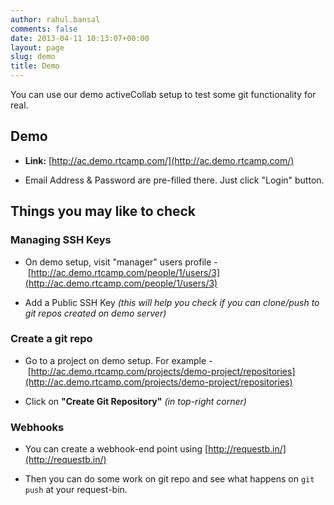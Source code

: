 ```yaml
---
author: rahul.bansal
comments: false
date: 2013-04-11 10:13:07+00:00
layout: page
slug: demo
title: Demo
---
```


You can use our demo activeCollab setup to test some git functionality for real.


## Demo





	
  * **Link:** [http://ac.demo.rtcamp.com/](http://ac.demo.rtcamp.com/)

	
  * Email Address & Password are pre-filled there. Just click "Login" button.




## Things you may like to check




### **Managing SSH Keys**





	
  * On demo setup, visit "manager" users profile - [http://ac.demo.rtcamp.com/people/1/users/3](http://ac.demo.rtcamp.com/people/1/users/3)

	
  * Add a Public SSH Key _(this will help you check if you can clone/push to git repos created on demo server)_




### **Create a git repo**








	
  * Go to a project on demo setup. For example - [http://ac.demo.rtcamp.com/projects/demo-project/repositories](http://ac.demo.rtcamp.com/projects/demo-project/repositories)

	
  * Click on **"Create Git Repository"** _(in top-right corner)_




### **Webhooks**





	
  * You can create a webhook-end point using [http://requestb.in/](http://requestb.in/)

	
  * Then you can do some work on git repo and see what happens on `git push` at your request-bin.



